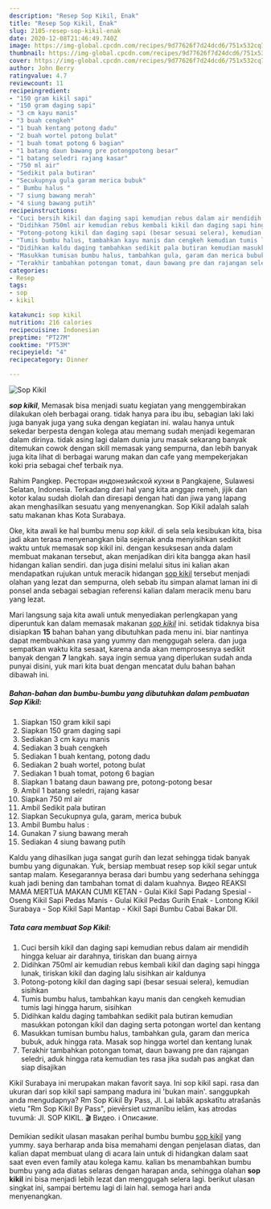```yaml
---
description: "Resep Sop Kikil, Enak"
title: "Resep Sop Kikil, Enak"
slug: 2105-resep-sop-kikil-enak
date: 2020-12-08T21:46:49.740Z
image: https://img-global.cpcdn.com/recipes/9d77626f7d24dcd6/751x532cq70/sop-kikil-foto-resep-utama.jpg
thumbnail: https://img-global.cpcdn.com/recipes/9d77626f7d24dcd6/751x532cq70/sop-kikil-foto-resep-utama.jpg
cover: https://img-global.cpcdn.com/recipes/9d77626f7d24dcd6/751x532cq70/sop-kikil-foto-resep-utama.jpg
author: John Berry
ratingvalue: 4.7
reviewcount: 11
recipeingredient:
- "150 gram kikil sapi"
- "150 gram daging sapi"
- "3 cm kayu manis"
- "3 buah cengkeh"
- "1 buah kentang potong dadu"
- "2 buah wortel potong bulat"
- "1 buah tomat potong 6 bagian"
- "1 batang daun bawang pre potongpotong besar"
- "1 batang seledri rajang kasar"
- "750 ml air"
- "Sedikit pala butiran"
- "Secukupnya gula garam merica bubuk"
- " Bumbu halus "
- "7 siung bawang merah"
- "4 siung bawang putih"
recipeinstructions:
- "Cuci bersih kikil dan daging sapi kemudian rebus dalam air mendidih hingga keluar air darahnya, tiriskan dan buang airnya"
- "Didihkan 750ml air kemudian rebus kembali kikil dan daging sapi hingga lunak, tiriskan kikil dan daging lalu sisihkan air kaldunya"
- "Potong-potong kikil dan daging sapi (besar sesuai selera), kemudian sisihkan"
- "Tumis bumbu halus, tambahkan kayu manis dan cengkeh kemudian tumis lagi hingga harum, sisihkan"
- "Didihkan kaldu daging tambahkan sedikit pala butiran kemudian masukkan potongan kikil dan daging serta potongan wortel dan kentang"
- "Masukkan tumisan bumbu halus, tambahkan gula, garam dan merica bubuk, aduk hingga rata. Masak sop hingga wortel dan kentang lunak"
- "Terakhir tambahkan potongan tomat, daun bawang pre dan rajangan seledri, aduk hingga rata kemudian tes rasa jika sudah pas angkat dan siap disajikan"
categories:
- Resep
tags:
- sop
- kikil

katakunci: sop kikil 
nutrition: 216 calories
recipecuisine: Indonesian
preptime: "PT27M"
cooktime: "PT53M"
recipeyield: "4"
recipecategory: Dinner

---
```



![Sop Kikil](https://img-global.cpcdn.com/recipes/9d77626f7d24dcd6/751x532cq70/sop-kikil-foto-resep-utama.jpg)

<b><i>sop kikil</i></b>, Memasak bisa menjadi suatu kegiatan yang menggembirakan dilakukan oleh berbagai orang. tidak hanya para ibu ibu, sebagian laki laki juga banyak juga yang suka dengan kegiatan ini. walau hanya untuk sekedar berpesta dengan kolega atau memang sudah menjadi kegemaran dalam dirinya. tidak asing lagi dalam dunia juru masak sekarang banyak ditemukan cowok dengan skill memasak yang sempurna, dan lebih banyak juga kita lihat di berbagai warung makan dan cafe yang mempekerjakan koki pria sebagai chef terbaik nya.

Rahim Pangkep. Ресторан индонезийской кухни в Pangkajene, Sulawesi Selatan, Indonesia. Terkadang dari hal yang kita anggap remeh, jijik dan kotor kalau sudah diolah dan diresapi dengan hati dan jiwa yang lapang akan menghasilkan sesuatu yang menyenangkan. Sop Kikil adalah salah satu makanan khas Kota Surabaya.

Oke, kita awali ke hal bumbu menu <i>sop kikil</i>. di sela sela kesibukan kita, bisa jadi akan terasa menyenangkan bila sejenak anda menyisihkan sedikit waktu untuk memasak sop kikil ini. dengan kesuksesan anda dalam membuat makanan tersebut, akan menjadikan diri kita bangga akan hasil hidangan kalian sendiri. dan juga disini melalui situs ini kalian akan mendapatkan rujukan untuk meracik hidangan <u>sop kikil</u> tersebut menjadi olahan yang lezat dan sempurna, oleh sebab itu simpan alamat laman ini di ponsel anda sebagai sebagian referensi kalian dalam meracik menu baru yang lezat.


Mari langsung saja kita awali untuk menyediakan perlengkapan yang diperuntuk kan dalam memasak makanan <u><i>sop kikil</i></u> ini. setidak tidaknya bisa disiapkan <b>15</b> bahan bahan yang dibutuhkan pada menu ini. biar nantinya dapat membuahkan rasa yang yummy dan menggugah selera. dan juga sempatkan waktu kita sesaat, karena anda akan memprosesnya sedikit banyak dengan <b>7</b> langkah. saya ingin semua yang diperlukan sudah anda punyai disini, yuk mari kita buat dengan mencatat dulu bahan bahan dibawah ini.

<!--inarticleads1-->

##### Bahan-bahan dan bumbu-bumbu yang dibutuhkan dalam pembuatan Sop Kikil:

1. Siapkan 150 gram kikil sapi
1. Siapkan 150 gram daging sapi
1. Sediakan 3 cm kayu manis
1. Sediakan 3 buah cengkeh
1. Sediakan 1 buah kentang, potong dadu
1. Sediakan 2 buah wortel, potong bulat
1. Sediakan 1 buah tomat, potong 6 bagian
1. Siapkan 1 batang daun bawang pre, potong-potong besar
1. Ambil 1 batang seledri, rajang kasar
1. Siapkan 750 ml air
1. Ambil Sedikit pala butiran
1. Siapkan Secukupnya gula, garam, merica bubuk
1. Ambil  Bumbu halus :
1. Gunakan 7 siung bawang merah
1. Sediakan 4 siung bawang putih


Kaldu yang dihasilkan juga sangat gurih dan lezat sehingga tidak banyak bumbu yang digunakan. Yuk, bersiap membuat resep sop kikil segar untuk santap malam. Kesegarannya berasa dari bumbu yang sederhana sehingga kuah jadi bening dan tambahan tomat di dalam kuahnya. Видео REAKSI MAMA MERTUA MAKAN CUMI KETAN - Gulai Kikil Sapi Padang Spesial - Oseng Kikil Sapi Pedas Manis - Gulai Kikil Pedas Gurih Enak - Lontong Kikil Surabaya - Sop Kikil Sapi Mantap - Kikil Sapi Bumbu Cabai Bakar Dll. 

<!--inarticleads2-->

##### Tata cara membuat Sop Kikil:

1. Cuci bersih kikil dan daging sapi kemudian rebus dalam air mendidih hingga keluar air darahnya, tiriskan dan buang airnya
1. Didihkan 750ml air kemudian rebus kembali kikil dan daging sapi hingga lunak, tiriskan kikil dan daging lalu sisihkan air kaldunya
1. Potong-potong kikil dan daging sapi (besar sesuai selera), kemudian sisihkan
1. Tumis bumbu halus, tambahkan kayu manis dan cengkeh kemudian tumis lagi hingga harum, sisihkan
1. Didihkan kaldu daging tambahkan sedikit pala butiran kemudian masukkan potongan kikil dan daging serta potongan wortel dan kentang
1. Masukkan tumisan bumbu halus, tambahkan gula, garam dan merica bubuk, aduk hingga rata. Masak sop hingga wortel dan kentang lunak
1. Terakhir tambahkan potongan tomat, daun bawang pre dan rajangan seledri, aduk hingga rata kemudian tes rasa jika sudah pas angkat dan siap disajikan


Kikil Surabaya ini merupakan makan favorit saya. Ini sop kikil sapi. rasa dan ukuran dari sop kikil sapi sampang madura ini &#39;bukan main&#39;. sanggupkah anda mengudapnya? Rm Sop Kikil By Pass, Jl. Lai labāk apskatītu atrašanās vietu &#34;Rm Sop Kikil By Pass&#34;, pievērsiet uzmanību ielām, kas atrodas tuvumā: Jl. SOP KIKIL. 🎬 Видео. ℹ️ Описание. 

Demikian sedikit ulasan masakan perihal bumbu bumbu <u>sop kikil</u> yang yummy. saya berharap anda bisa memahami dengan penjelasan diatas, dan kalian dapat membuat ulang di acara lain untuk di hidangkan dalam saat saat even even family atau kolega kamu. kalian bs menambahkan bumbu bumbu yang ada diatas selaras dengan harapan anda, sehingga olahan <b>sop kikil</b> ini bisa menjadi lebih lezat dan menggugah selera lagi. berikut ulasan singkat ini, sampai bertemu lagi di lain hal. semoga hari anda menyenangkan.
